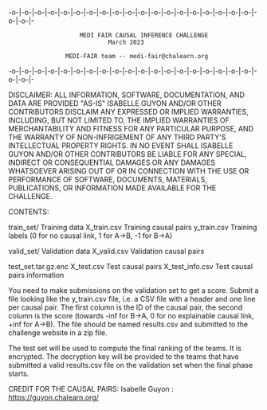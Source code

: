 -o-|-o-|-o-|-o-|-o-|-o-|-o-|-o-|-o-|-o-|-o-|-o-|-o-|-o-|-o-|-o-|-o-|-o-|-o-|-o-|-o-|-

                      	MEDI FAIR CAUSAL INFERENCE CHALLENGE
								March 2023
   
					MEDI-FAIR team -- medi-fair@chalearn.org
                                  
-o-|-o-|-o-|-o-|-o-|-o-|-o-|-o-|-o-|-o-|-o-|-o-|-o-|-o-|-o-|-o-|-o-|-o-|-o-|-o-|-o-|-

DISCLAIMER: ALL INFORMATION, SOFTWARE, DOCUMENTATION, AND DATA ARE PROVIDED "AS-IS" 
ISABELLE GUYON AND/OR OTHER CONTRIBUTORS DISCLAIM ANY EXPRESSED OR IMPLIED WARRANTIES, 
INCLUDING, BUT NOT LIMITED TO, THE IMPLIED WARRANTIES OF MERCHANTABILITY AND FITNESS 
FOR ANY PARTICULAR PURPOSE, AND THE WARRANTY OF NON-INFRIGEMENT OF ANY THIRD PARTY'S 
INTELLECTUAL PROPERTY RIGHTS. IN NO EVENT SHALL ISABELLE GUYON AND/OR OTHER CONTRIBUTORS 
BE LIABLE FOR ANY SPECIAL, INDIRECT OR CONSEQUENTIAL DAMAGES OR ANY DAMAGES WHATSOEVER
ARISING OUT OF OR IN CONNECTION WITH THE USE OR PERFORMANCE OF SOFTWARE, DOCUMENTS, 
MATERIALS, PUBLICATIONS, OR INFORMATION MADE AVAILABLE FOR THE CHALLENGE. 

CONTENTS:

train_set/					Training data
    X_train.csv				Training causal pairs
	y_train.csv 			Training labels (0 for no causal link, 1 for A->B, -1 for B->A)

valid_set/					Validation data
	X_valid.csv				Validation causal pairs

test_set.tar.gz.enc
	X_test.csv				Test causal pairs
	X_test_info.csv 		Test causal pairs information


You need to make submissions on the validation set to get a score. Submit a file looking like the y_train.csv file,
i.e. a CSV file with a header and one line per causal pair. The first column is the ID of the causal pair, the second
column is the score (towards -inf for B->A, 0 for no explainable causal link, +inf for A->B).
The file should be named results.csv and submitted to the challenge website in a zip file.

The test set will be used to compute the final ranking of the teams. It is encrypted. The decryption key will be
provided to the teams that have submitted a valid results.csv file on the validation set when the final phase starts.


CREDIT FOR THE CAUSAL PAIRS:
	Isabelle Guyon : https://guyon.chalearn.org/
